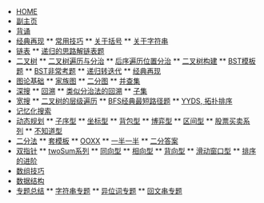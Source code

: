 <!-- docs/_sidebar.md -->

* [HOME](./)
* [副主页](./coding/index)
* [背诵](./coding/memorize)
* [经典再现](./coding/classic/anagram)
** [常用技巧](./coding/classic/freqused)
** [关于括号](./coding/classic/parentheses)
** [关于字符串](./coding/classic/strings)
* [链表](./coding/linkedlist/index)
** [递归的思路解链表题](./coding/linkedlist/kgroupreverse)
* [二叉树](./coding/tree/index)
** [二叉树遍历与分治](./coding/tree/traversal)
** [后序遍历位置分治](./coding/tree/postorder)
** [二叉树构建](./coding/tree/reconstruct)
** [BST模板题](./coding/tree/bst)
** [BST非常考题](./coding/tree/bst_hard)
** [递归转迭代](./coding/tree/iterative)
** [经典再现](./coding/tree/classic)
* [图论基础](./coding/graph/index)
** [家族图](./coding/graph/family)
** [二分图](./coding/graph/bipartite)
** [并查集](./coding/graph/unionfind)
* [深搜](./coding/dfs/index)
** [回溯](./coding/dfs/backtrack)
** [类似分治法的回溯](./coding/dfs/divcon)
** [子集](./coding/dfs/subset)
* [宽搜](./coding/bfs/index)
** [二叉树的层级遍历](./coding/bfs/levels)
** [BFS经典最短路径题](./coding/bfs/shortest)
** [YYDS, 拓扑排序](./coding/bfs/topsort)
* [记忆化搜索](./coding/memo/index)
* [动态规划](./coding/dp/index)
** [子序型](./coding/dp/subsequence)
** [坐标型](./coding/dp/indices)
** [背包型](./coding/dp/knapsack)
** [博弈型](./coding/dp/gametheory)
** [区间型](./coding/dp/interval)
** [股票买卖系列](./coding/dp/stock)
** [不知道型](./coding/dp/unknown)
* [二分法](./coding/binsearch/index)
** [套模板](./coding/binsearch/template)
** [OOXX](./coding/binsearch/ooxx)
** [一半一半](./coding/binsearch/half)
** [二分答案](./coding/binsearch/binanswer)
* [双指针](./coding/twopointer/index)
** [twoSum系列](./coding/twopointer/twosum)
** [同向型](./coding/twopointer/forward)
** [相向型](./coding/twopointer/inward)
** [背向型](./coding/twopointer/outward)
** [滑动窗口型](./coding/twopointer/sliding)
** [排序的进阶](./coding/twopointer/sort)
* [数组技巧](./coding/array/index)
* [数据结构](./coding/datastructure/index)
* [专题总结](./)
** [字符串专题](./)
** [异位词专题](./)
** [回文串专题](./)

